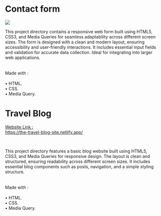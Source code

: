 <h1> Contact form </h1>

<a href="https://the-contact-us-form.netlify.app/"> <img src="https://github.com/Rohit-Pakhre09/Media-Query-Exam/blob/bb17897f00b56243c709873acff51bc5695895cf/Contact-form.png"> </a>

<p>This project directory contains a responsive web form built using HTML5, CSS3, and Media Queries for seamless adaptability across different screen sizes. The form is designed with a clean and modern layout, ensuring accessibility and user-friendly interactions. It includes essential input fields and validation for accurate data collection. Ideal for integrating into larger web applications.<br><br><br>
Made with : <br><br>
• HTML.<br>
• CSS.<br>
• Media Query.<br>
</p>


<h1> Travel Blog </h1>

<a href="https://the-travel-blog-site.netlify.app/"><p>Website Link :<br> https://the-travel-blog-site.netlify.app/</p></a><br>
<p>This project directory features a basic blog website built using HTML5, CSS3, and Media Queries for responsive design. The layout is clean and structured, ensuring readability across different screen sizes. It includes essential blog components such as posts, navigation, and a simple styling structure.<br><br><br>
Made with : <br><br>
• HTML.<br>
• CSS.<br>
• Media Query.<br>
</p>
